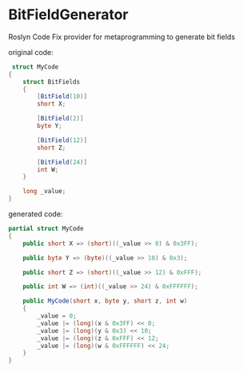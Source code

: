# BitFieldGenerator

Roslyn Code Fix provider for metaprogramming to generate bit fields

original code:

```cs
 struct MyCode
{
    struct BitFields
    {
        [BitField(10)]
        short X;

        [BitField(2)]
        byte Y;

        [BitField(12)]
        short Z;

        [BitField(24)]
        int W;
    }

    long _value;
}
```

generated code:

```cs
partial struct MyCode
{
    public short X => (short)((_value >> 0) & 0x3FF);

    public byte Y => (byte)((_value >> 10) & 0x3);

    public short Z => (short)((_value >> 12) & 0xFFF);

    public int W => (int)((_value >> 24) & 0xFFFFFF);

    public MyCode(short x, byte y, short z, int w)
    {
        _value = 0;
        _value |= (long)(x & 0x3FF) << 0;
        _value |= (long)(y & 0x3) << 10;
        _value |= (long)(z & 0xFFF) << 12;
        _value |= (long)(w & 0xFFFFFF) << 24;
    }
}
```

